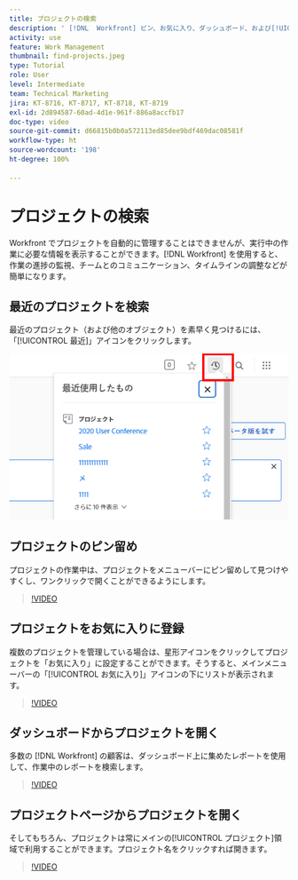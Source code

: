 ```yaml
---
title: プロジェクトの検索
description: ' [!DNL  Workfront] ピン、お気に入り、ダッシュボード、および[!UICONTROL プロジェクト]ページを使用してプロジェクトを見つける方法を学びます。'
activity: use
feature: Work Management
thumbnail: find-projects.jpeg
type: Tutorial
role: User
level: Intermediate
team: Technical Marketing
jira: KT-8716, KT-8717, KT-8718, KT-8719
exl-id: 2d894587-60ad-4d1e-961f-886a8accfb17
doc-type: video
source-git-commit: d66815b0b0a572113ed85dee9bdf469dac08581f
workflow-type: ht
source-wordcount: '198'
ht-degree: 100%

---
```


# プロジェクトの検索

Workfront でプロジェクトを自動的に管理することはできませんが、実行中の作業に必要な情報を表示することができます。[!DNL Workfront] を使用すると、作業の進捗の監視、チームとのコミュニケーション、タイムラインの調整などが簡単になります。

<!---
In this section, you will learn how to:

Find your projects in [!DNL Workfront]
Make your project visible to stakeholders
Find project communications
Use [!DNL Workfront] features when reviewing the task list to monitor project progress
--->

## 最近のプロジェクトを検索

最近のプロジェクト（および他のオブジェクト）を素早く見つけるには、「[!UICONTROL 最近]」アイコンをクリックします。

![プロジェクトヘッダーで展開された「ステータス」フィールド](assets/recents.png)

## プロジェクトのピン留め

プロジェクトの作業中は、プロジェクトをメニューバーにピン留めして見つけやすくし、ワンクリックで開くことができるようにします。

>[!VIDEO](https://video.tv.adobe.com/v/335038/?quality=12&learn=on)

## プロジェクトをお気に入りに登録

複数のプロジェクトを管理している場合は、星形アイコンをクリックしてプロジェクトを「お気に入り」に設定することができます。そうすると、メインメニューバーの「[!UICONTROL お気に入り]」アイコンの下にリストが表示されます。

>[!VIDEO](https://video.tv.adobe.com/v/335039/?quality=12&learn=on)


## ダッシュボードからプロジェクトを開く

多数の [!DNL Workfront] の顧客は、ダッシュボード上に集めたレポートを使用して、作業中のレポートを検索します。

>[!VIDEO](https://video.tv.adobe.com/v/335041/?quality=12&learn=on)


## プロジェクトページからプロジェクトを開く

そしてもちろん、プロジェクトは常にメインの[!UICONTROL プロジェクト]領域で利用することができます。プロジェクト名をクリックすれば開きます。

>[!VIDEO](https://video.tv.adobe.com/v/335040/?quality=12&learn=on)
